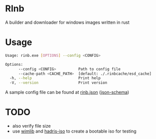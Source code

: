 # RInb
A builder and downloader for windows images written in rust

# Usage
```bash
Usage: rinb.exe [OPTIONS] --config <CONFIG>

Options:
      --config <CONFIG>          Path to config file
      --cache-path <CACHE_PATH>  [default: ./.rinbcache/esd_cache]
  -h, --help                     Print help
  -V, --version                  Print version
```
A sample config file can be found at [rinb.json](rinb.json) ([json-schema](rinb_schema.json))

# TODO
- also verify file size
- use [wimlib](https://codeberg.org/erin/toolsnt/src/branch/trunk/wimlib) and [hadris-iso](https://crates.io/crates/hadris-iso) to create a bootable iso for testing